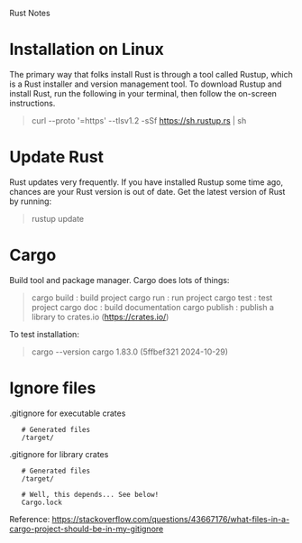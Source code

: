 Rust Notes

# Installation on Linux
The primary way that folks install Rust is through a tool called Rustup, which is a Rust installer and version management tool.
To download Rustup and install Rust, run the following in your terminal, then follow the on-screen instructions.

> curl --proto '=https' --tlsv1.2 -sSf https://sh.rustup.rs | sh

# Update Rust
Rust updates very frequently. If you have installed Rustup some time ago, chances are your Rust version is out of date. Get the latest version of Rust by running:

> rustup update

# Cargo
Build tool and package manager. Cargo does lots of things:

> cargo build   : build project
> cargo run     : run project
> cargo test    : test project
> cargo doc     : build documentation
> cargo publish : publish a library to crates.io (https://crates.io/)

To test installation:

> cargo --version
cargo 1.83.0 (5ffbef321 2024-10-29)

# Ignore files
.gitignore for executable crates
```
   # Generated files
   /target/
```

.gitignore for library crates
```
   # Generated files
   /target/

   # Well, this depends... See below!
   Cargo.lock
```

Reference:
https://stackoverflow.com/questions/43667176/what-files-in-a-cargo-project-should-be-in-my-gitignore

